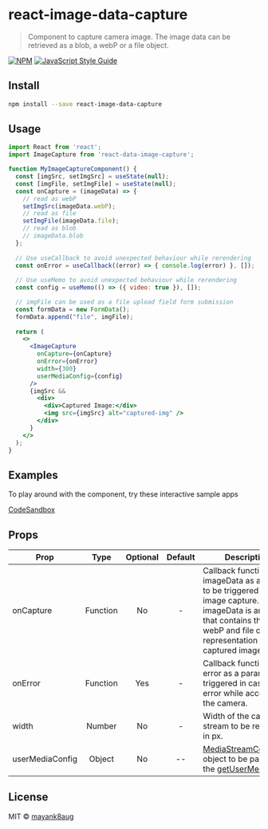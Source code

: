 # react-image-data-capture

> Component to capture camera image. The image data can be retrieved as a blob, a webP or a file object.

[![NPM](https://img.shields.io/npm/v/react-image-data-capture.svg)](https://www.npmjs.com/package/react-image-data-capture) [![JavaScript Style Guide](https://img.shields.io/badge/code_style-standard-brightgreen.svg)](https://standardjs.com)

## Install

```bash
npm install --save react-image-data-capture
```

## Usage

```jsx
import React from 'react';
import ImageCapture from 'react-data-image-capture';

function MyImageCaptureComponent() {
  const [imgSrc, setImgSrc] = useState(null);
  const [imgFile, setImgFile] = useState(null);
  const onCapture = (imageData) => {
    // read as webP
    setImgSrc(imageData.webP);
    // read as file
    setImgFile(imageData.file);
    // read as blob
    // imageData.blob
  };
  
  // Use useCallback to avoid unexpected behaviour while rerendering
  const onError = useCallback((error) => { console.log(error) }, []);
  
  // Use useMemo to avoid unexpected behaviour while rerendering
  const config = useMemo(() => ({ video: true }), []);

  // imgFile can be used as a file upload field form submission
  const formData = new FormData();
  formData.append("file", imgFile);
  
  return (
    <>
      <ImageCapture
        onCapture={onCapture}
        onError={onError}
        width={300}
        userMediaConfig={config}
      />
      {imgSrc &&
        <div>
          <div>Captured Image:</div>
          <img src={imgSrc} alt="captured-img" />
        </div>
      }
    </>
  );
}
```

## Examples

To play around with the component, try these interactive sample apps

[CodeSandbox](https://codesandbox.io/s/react-image-data-capture-5cc5z)


## Props

| Prop | Type | Optional | Default | Description |
| --- | :---: | :---: | :---: | --- |
| onCapture | Function | No | - | Callback function with imageData as a param to be triggered on image capture. imageData is an object that contains the blob, webP and file object representation of the captured image. |
| onError | Function | Yes | - | Callback function with error as a param to be triggered in case of error while accessing the camera. | |
| width | Number | No | - | Width of the camera stream to be rendered in px. |
| userMediaConfig | Object | No | -- | [MediaStreamContraints](https://developer.mozilla.org/en-US/docs/Web/API/MediaStreamConstraints) object to be passed to the [getUserMedia](https://developer.mozilla.org/en-US/docs/Web/API/MediaDevices/getUserMedia). |


## License

MIT © [mayank8aug](https://github.com/mayank8aug)
